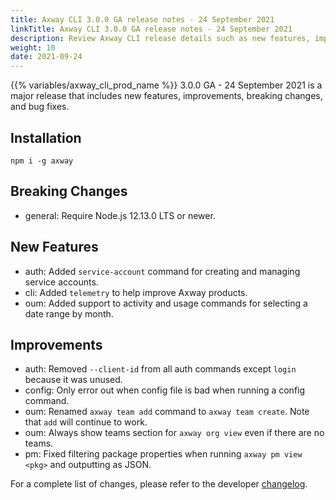 ```yaml
---
title: Axway CLI 3.0.0 GA release notes - 24 September 2021
linkTitle: Axway CLI 3.0.0 GA release notes - 24 September 2021
description: Review Axway CLI release details such as new features, improvements, breaking changes, and bug fixes.
weight: 10
date: 2021-09-24
---
```


{{% variables/axway_cli_prod_name %}} 3.0.0 GA - 24 September 2021 is a major release that includes new features, improvements, breaking changes, and bug fixes.

## Installation

```
npm i -g axway
```

## Breaking Changes

* general: Require Node.js 12.13.0 LTS or newer.

## New Features

* auth: Added `service-account` command for creating and managing service accounts.
* cli: Added `telemetry` to help improve Axway products.
* oum: Added support to activity and usage commands for selecting a date range by month.

## Improvements

* auth: Removed `--client-id` from all auth commands except `login` because it was unused.
* config: Only error out when config file is bad when running a config command.
* oum: Renamed `axway team add` command to `axway team create`. Note that `add` will continue to work.
* oum: Always show teams section for `axway org view` even if there are no teams.
* pm: Fixed filtering package properties when running `axway pm view <pkg>` and outputting as JSON.

For a complete list of changes, please refer to the developer [changelog](https://github.com/appcelerator/amplify-tooling/blob/master/docs/Release%20Notes/Axway%20CLI%203.0.0.md).
